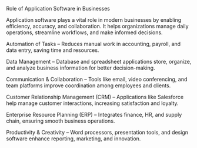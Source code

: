 Role of Application Software in Businesses

Application software plays a vital role in modern businesses by enabling efficiency, accuracy, and collaboration. It helps organizations manage daily operations, streamline workflows, and make informed decisions.

Automation of Tasks – Reduces manual work in accounting, payroll, and data entry, saving time and resources.

Data Management – Database and spreadsheet applications store, organize, and analyze business information for better decision-making.

Communication & Collaboration – Tools like email, video conferencing, and team platforms improve coordination among employees and clients.

Customer Relationship Management (CRM) – Applications like Salesforce help manage customer interactions, increasing satisfaction and loyalty.

Enterprise Resource Planning (ERP) – Integrates finance, HR, and supply chain, ensuring smooth business operations.

Productivity & Creativity – Word processors, presentation tools, and design software enhance reporting, marketing, and innovation.
